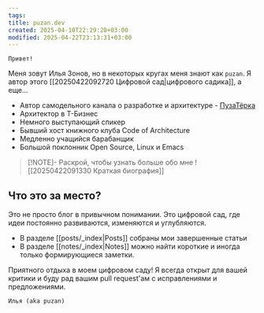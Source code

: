 ```yaml
---
tags: 
title: puzan.dev
created: 2025-04-10T22:29:20+03:00
modified: 2025-04-22T23:13:31+03:00
---
```


```poetry
Привет!
```

Меня зовут Илья Зонов, но в некоторых кругах меня знают как `puzan`. Я автор этого [[20250422092720 Цифровой сад|цифрового садика]], а еще…

- Автор самодельного канала о разработке и архитектуре - [ПузаТёрка](https://t.me/ArchPuzoTerka)
- Архитектор в Т-Бизнес
- Немного выступающий спикер
- Бывший хост книжного клуба Code of Architecture
- Медленно учащийся барабанщик
- Большой поклонник Open Source, Linux и Emacs

> [!NOTE]- Раскрой, чтобы узнать больше обо мне
> ![[20250422091330 Краткая биография]]

## Что это за место?

Это не просто блог в привычном понимании. Это цифровой сад, где идеи постоянно развиваются, изменяются и углубляются.

- В разделе [[posts/_index|Posts]] собраны мои завершенные статьи
- В разделе [[notes/_index|Notes]] можно найти короткие и иногда только формирующиеся заметки.

Приятного отдыха в моем цифровом саду! Я всегда открыт для вашей критики и буду рад вашим pull request'ам с исправлениями и предложениями.

```poetry
Илья (aka puzan)
```
